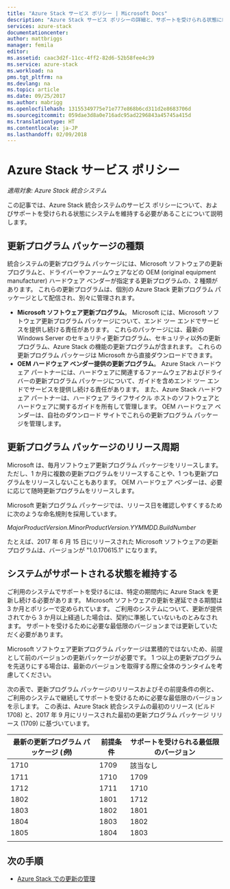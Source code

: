 ```yaml
---
title: "Azure Stack サービス ポリシー | Microsoft Docs"
description: "Azure Stack サービス ポリシーの詳細と、サポートを受けられる状態に統合システムを維持する方法を説明します。"
services: azure-stack
documentationcenter: 
author: mattbriggs
manager: femila
editor: 
ms.assetid: caac3d2f-11cc-4ff2-82d6-52b58fee4c39
ms.service: azure-stack
ms.workload: na
pms.tgt_pltfrm: na
ms.devlang: na
ms.topic: article
ms.date: 09/25/2017
ms.author: mabrigg
ms.openlocfilehash: 13155349775e71e777e868b6cd311d2e8683706d
ms.sourcegitcommit: 059dae3d8a0e716adc95ad2296843a45745a415d
ms.translationtype: HT
ms.contentlocale: ja-JP
ms.lasthandoff: 02/09/2018
---
```

# <a name="azure-stack-servicing-policy"></a>Azure Stack サービス ポリシー

*適用対象: Azure Stack 統合システム*

この記事では、Azure Stack 統合システムのサービス ポリシーについて、およびサポートを受けられる状態にシステムを維持する必要があることについて説明します。 

## <a name="update-package-types"></a>更新プログラム パッケージの種類

統合システムの更新プログラム パッケージには、Microsoft ソフトウェアの更新プログラムと、ドライバーやファームウェアなどの OEM (original equipment manufacturer) ハードウェア ベンダーが指定する更新プログラムの、2 種類があります。 これらの更新プログラムは、個別の Azure Stack 更新プログラム パッケージとして配信され、別々に管理されます。

- **Microsoft ソフトウェア更新プログラム**。 Microsoft には、Microsoft ソフトウェア更新プログラム パッケージについて、エンド ツー エンドでサービスを提供し続ける責任があります。 これらのパッケージには、最新の Windows Server のセキュリティ更新プログラム、セキュリティ以外の更新プログラム、Azure Stack の機能の更新プログラムが含まれます。 これらの更新プログラム パッケージは Microsoft から直接ダウンロードできます。
- **OEM ハードウェア ベンダー提供の更新プログラム**。 Azure Stack ハードウェア パートナーには、ハードウェアに関連するファームウェアおよびドライバーの更新プログラム パッケージについて、ガイドを含めエンド ツー エンドでサービスを提供し続ける責任があります。 また、Azure Stack ハードウェア パートナーは、ハードウェア ライフサイクル ホストのソフトウェアとハードウェアに関するガイドを所有して管理します。 OEM ハードウェア ベンダーは、自社のダウンロード サイトでこれらの更新プログラム パッケージを管理します。

## <a name="update-package-release-cadence"></a>更新プログラム パッケージのリリース周期

Microsoft は、毎月ソフトウェア更新プログラム パッケージをリリースします。 ただし、1 か月に複数の更新プログラムをリリースすることや、1 つも更新プログラムをリリースしないこともあります。 OEM ハードウェア ベンダーは、必要に応じて随時更新プログラムをリリースします。

Microsoft 更新プログラム パッケージでは、リリース日を確認しやすくするために次のような命名規則を採用しています。

*MajorProductVersion.MinorProductVersion.YYMMDD.BuildNumber*

たとえば、2017 年 6 月 15 日にリリースされた Microsoft ソフトウェアの更新プログラムは、バージョンが "1.0.170615.1" になります。

## <a name="keep-your-system-under-support"></a>システムがサポートされる状態を維持する

ご利用のシステムでサポートを受けるには、特定の期間内に Azure Stack を更新し続ける必要があります。 Microsoft ソフトウェアの更新を遅延できる期間は 3 か月とポリシーで定められています。 ご利用のシステムについて、更新が提供されてから 3 か月以上経過した場合は、契約に準拠していないものとみなされます。 サポートを受けるために必要な最低限のバージョンまでは更新していただく必要があります。 

Microsoft ソフトウェア更新プログラム パッケージは累積的ではないため、前提として前のバージョンの更新パッケージが必要です。 1 つ以上の更新プログラムを先送りにする場合は、最新のバージョンを取得する際に全体のランタイムを考慮してください。

次の表で、更新プログラム パッケージのリリースおよびその前提条件の例と、ご利用のシステムで継続してサポートを受けるために必要な最低限のバージョンを示します。 この表は、Azure Stack 統合システムの最初のリリース (ビルド 1708) と、2017 年 9 月にリリースされた最初の更新プログラム パッケージ リリース (1709) に基づいています。 

| 最新の更新プログラム パッケージ (*例*) | 前提条件 | サポートを受けられる最低限のバージョン |
| -- | -- | -- |
| 1710 | 1709 | 該当なし |
| 1711 | 1710 | 1709 |
| 1712 | 1711 | 1710 |
| 1802 | 1801 | 1712 |
| 1803 | 1802 | 1801 |
| 1804 | 1803 | 1802 |
| 1805 | 1804 | 1803 |
| | | 

## <a name="next-steps"></a>次の手順

- [Azure Stack での更新の管理](azure-stack-updates.md)


